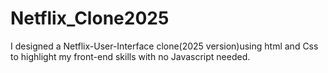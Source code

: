 # Netflix_Clone2025
I designed a Netflix-User-Interface clone(2025 version)using html and Css to highlight my front-end skills with no Javascript needed.
